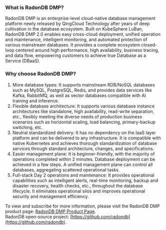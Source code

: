 ### What is RadonDB DMP?

RadonDB DMP is an enterprise-level cloud-native database management platform newly released by QingCloud Technology after years of deep cultivation in the database ecosystem. Built on KubeSphere LuBan, RadonDB DMP 2.0 enables easy cross-cloud deployment, unified operation and maintenance, intelligent monitoring, and automated protection of various mainstream databases. It provides a complete ecosystem closed-loop centered around high performance, high availability, business tracing, and data flow, empowering customers to achieve true Database as a Service (DBaaS).

### Why choose RadonDB DMP?

1. More database types: It supports mainstream RDB/NoSQL databases such as MySQL, PostgreSQL, Redis, and provides data services like Kafka, RabbitMQ, as well as vector databases compatible with AI training and inference.
2. Flexible database architecture: It supports various database instance architectures like standalone, high availability, read-write separation, etc., flexibly meeting the diverse needs of production business scenarios such as horizontal scaling, load balancing, primary-backup switching, etc.
3. Neutral standardized delivery: It has no dependency on the IaaS layer platform and can be delivered to any infrastructure. It is compatible with native Kubernetes and achieves thorough standardization of database services through standard architecture, changes, and specifications.
4. Easier management plane: It is beginner-friendly, with the majority of operations completed within 2 minutes. Database deployment can be achieved in a few steps. A unified management plane can control all databases, aggregating scattered operational tasks.
5. Full-stack Day 2 operations and maintenance: It provides operational capabilities such as intelligent alerts, real-time monitoring, backup and disaster recovery, health checks, etc., throughout the database lifecycle. It eliminates operational silos and improves operational security and management efficiency.

To view and subscribe for more information, please visit the RadonDB DMP product page: [RadonDB DMP Product Page](https://kubesphere.com.cn/radondb/).  
RadonDB open-source project: [https://github.com/radondb](https://github.com/radondb).
